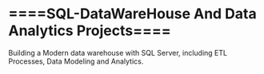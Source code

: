 #                         ====SQL-DataWareHouse And Data Analytics Projects====
Building a Modern data warehouse with SQL Server, including ETL Processes, Data Modeling and Analytics.
